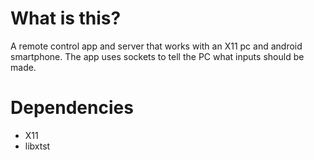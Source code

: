 # What is this?

A remote control app and server that works with an X11 pc and android smartphone. The app uses sockets to tell the PC
what inputs should be made.

# Dependencies

- X11
- libxtst